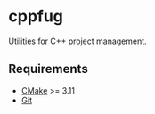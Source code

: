 # cppfug

Utilities for C++ project management.

## Requirements

- [CMake] >= 3.11
- [Git]

[CMake]: https://www.cmake.org
[Git]: https://git-scm.com/
